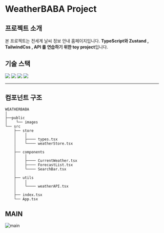 # WeatherBABA Project

## 프로젝트 소개

본 프로젝트는 전세계 날씨 정보 안내 홈페이지입니다.
**TypeScript와 Zustand , TailwindCss , API 를 연습하기 위한 toy project**입니다.

## 기술 스택

<img src="https://img.shields.io/badge/react-61DAFB?style=for-the-badge&logo=react&logoColor=black"> <img src="https://img.shields.io/badge/javascript-F7DF1E?style=for-the-badge&logo=javascript&logoColor=black">  <img src="https://img.shields.io/badge/tailwindcss-06b6d4?style=for-the-badge&logo=tailwindcss&logoColor=white"/> <img src="https://img.shields.io/badge/zustand-%2320232a.svg?style=for-the-badge&logo=react&logoColor=%2361DAFB">

---

## 컴포넌트 구조

```
WEATHERBABA
│
├──public
│    └── images
└── src
    ├── store
    │    │
    │    ├──── types.tsx
    │    └──── weatherStore.tsx
    │
    ├── components
    │    │
    │    ├──── CurrentWeather.tsx
    │    ├──── ForecastList.tsx
    │    └──── SearchBar.tsx
    │
    ├── utils
    │    │
    │    └──── weatherAPI.tsx
    │
    ├── index.tsx
    └── App.tsx
```


## MAIN
![main](https://github.com/daylilyyy/weatherbaba/assets/160338418/26d003e5-af0c-45c5-b80a-5a8c06e99239)
